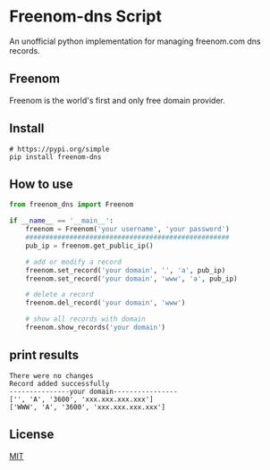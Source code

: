 Freenom-dns Script
========================
An unofficial python implementation for managing freenom.com dns records.

## Freenom
Freenom is the world's first and only free domain provider.
## Install
```
# https://pypi.org/simple
pip install freenom-dns
```
## How to use
```python
from freenom_dns import Freenom

if __name__ == '__main__':
    freenom = Freenom('your username', 'your password')
    ###################################################
    pub_ip = freenom.get_public_ip()

    # add or modify a record
    freenom.set_record('your domain', '', 'a', pub_ip)
    freenom.set_record('your domain', 'www', 'a', pub_ip)

    # delete a record
    freenom.del_record('your domain', 'www')

    # show all records with domain
    freenom.show_records('your domain')
```
## print results
```
There were no changes
Record added successfully
---------------your domain----------------
['', 'A', '3600', 'xxx.xxx.xxx.xxx']
['WWW', 'A', '3600', 'xxx.xxx.xxx.xxx']
```
## License
[MIT](https://github.com/PunkLee2py/freenom-dns/blob/master/LICENSE)